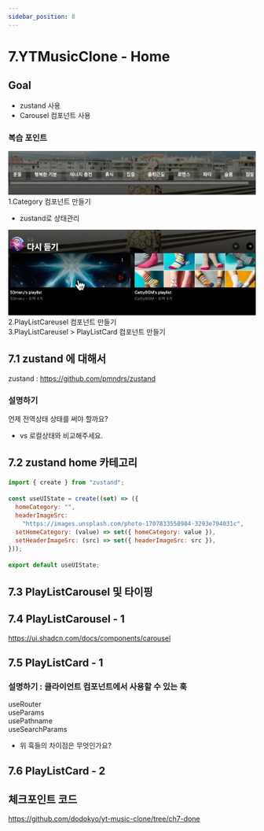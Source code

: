 ```yaml
---
sidebar_position: 8
---
```


# 7.YTMusicClone - Home 

## Goal

- zustand 사용  
- Carousel 컴포넌트 사용  


### 복습 포인트

![Alt text](image-32.png)  
1.Category 컴포넌트 만들기  
- zustand로 상태관리    

![Alt text](image-33.png)  
2.PlayListCareusel 컴포넌트 만들기  
3.PlayListCareusel > PlayListCard 컴포넌트 만들기  



## 7.1 zustand 에 대해서

zustand : https://github.com/pmndrs/zustand  

### 설명하기 

언제 전역상태 상태를 써야 할까요?
- vs 로컬상태와 비교해주세요.  


## 7.2 zustand home 카테고리 

```js
import { create } from "zustand";

const useUIState = create((set) => ({
  homeCategory: "",
  headerImageSrc:
    "https://images.unsplash.com/photo-1707833558984-3293e794031c",
  setHomeCategory: (value) => set({ homeCategory: value }),
  setHeaderImageSrc: (src) => set({ headerImageSrc: src }),
}));

export default useUIState;

```

## 7.3 PlayListCarousel 및 타이핑

## 7.4 PlayListCarousel - 1

https://ui.shadcn.com/docs/components/carousel


## 7.5 PlayListCard - 1


### 설명하기 : 클라이언트 컴포넌트에서 사용할 수 있는 훅

useRouter  
useParams  
usePathname  
useSearchParams   
- 위 훅들의 차이점은 무엇인가요?


## 7.6 PlayListCard - 2

## 체크포인트 코드  

https://github.com/dodokyo/yt-music-clone/tree/ch7-done
